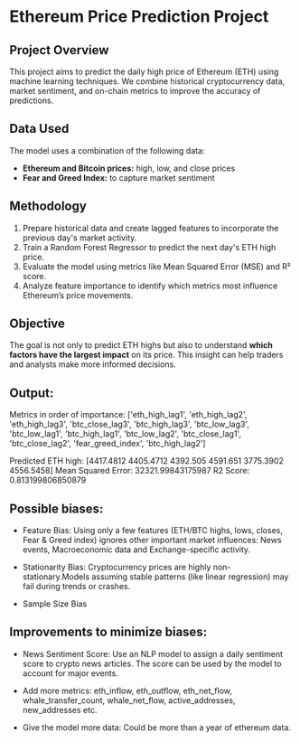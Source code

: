 # Ethereum Price Prediction Project

## Project Overview
This project aims to predict the daily high price of Ethereum (ETH) using machine learning techniques. We combine historical cryptocurrency data, market sentiment, and on-chain metrics to improve the accuracy of predictions. 

## Data Used
The model uses a combination of the following data:
- **Ethereum and Bitcoin prices:** high, low, and close prices
- **Fear and Greed Index:** to capture market sentiment


## Methodology
1. Prepare historical data and create lagged features to incorporate the previous day's market activity.
2. Train a Random Forest Regressor to predict the next day's ETH high price.
3. Evaluate the model using metrics like Mean Squared Error (MSE) and R² score.
4. Analyze feature importance to identify which metrics most influence Ethereum’s price movements.

## Objective
The goal is not only to predict ETH highs but also to understand **which factors have the largest impact** on its price. This insight can help traders and analysts make more informed decisions.

## Output:
Metrics in order of importance:
['eth_high_lag1', 'eth_high_lag2', 'eth_high_lag3', 'btc_close_lag3', 'btc_high_lag3', 'btc_low_lag3', 'btc_low_lag1', 'btc_high_lag1', 'btc_low_lag2', 'btc_close_lag1', 'btc_close_lag2', 'fear_greed_index', 'btc_high_lag2']

Predicted ETH high: [4417.4812 4405.4712 4392.505  4591.651  3775.3902 4556.5458]
Mean Squared Error: 32321.99843175987
R2 Score: 0.813199806850879

## Possible biases:
- Feature Bias: Using only a few features (ETH/BTC highs, lows, closes, Fear & Greed index) ignores other important market influences: News events, Macroeconomic data and Exchange-specific activity.

- Stationarity Bias: Cryptocurrency prices are highly non-stationary.Models assuming stable patterns (like linear regression) may fail during trends or crashes.

- Sample Size Bias

## Improvements to minimize biases:
- News Sentiment Score: Use an NLP model to assign a daily sentiment score to crypto news articles. The score can be used by the model to account for major events.

- Add more metrics: eth_inflow, eth_outflow, eth_net_flow, whale_transfer_count, whale_net_flow, active_addresses, new_addresses etc.

- Give the model more data: Could be more than a year of ethereum data.

